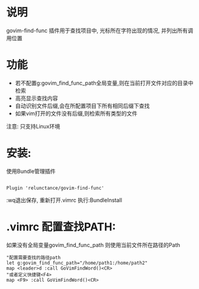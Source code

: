 # 说明
govim-find-func 插件用于查找项目中, 光标所在字符出现的情况, 并列出所有调用位置

# 功能
* 若不配置g:govim_find_func_path全局变量,则在当前打开文件对应的目录中检索
* 高亮显示查找内容
* 自动识别文件后缀,会在所配置项目下所有相同后缀下查找
* 如果vim打开的文件没有后缀,则检索所有类型的文件

注意: 只支持Linux环境 


# 安装:

使用Bundle管理插件
```

Plugin 'relunctance/govim-find-func'

```
:wq退出保存, 重新打开.vimrc 执行:BundleInstall

# .vimrc 配置查找PATH:
如果没有全局变量govim_find_func_path 则使用当前文件所在路径的Path
```
"配置需要查找的路径path 
let g:govim_find_func_path="/home/path1:/home/path2"
map <leader>d :call GoVimFindWord()<CR>
"或者定义快捷键<F4>
map <F9> :call GoVimFindWord()<CR>
```

